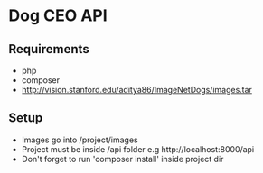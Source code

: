 # Dog CEO API

## Requirements

 - php
 - composer
 - http://vision.stanford.edu/aditya86/ImageNetDogs/images.tar

## Setup
 - Images go into /project/images
 - Project must be inside /api folder e.g http://localhost:8000/api
 - Don't forget to run 'composer install' inside project dir